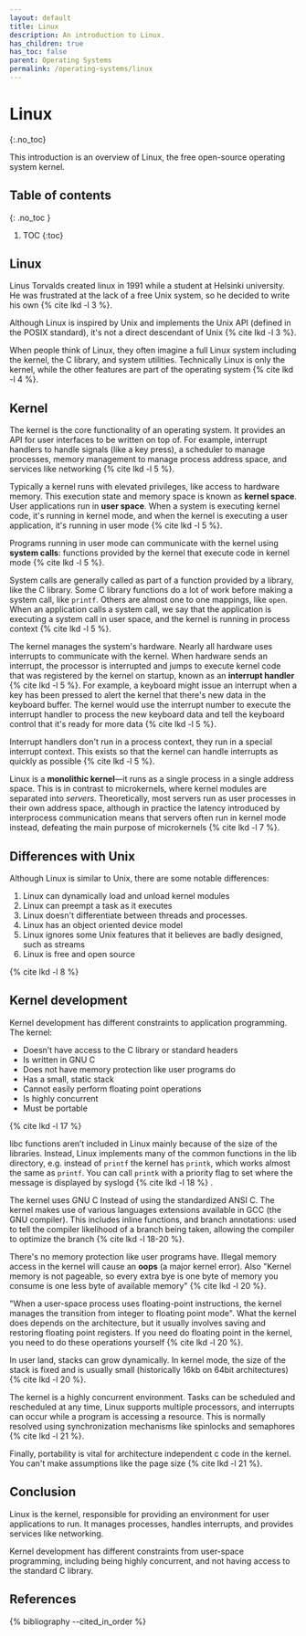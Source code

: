 ```yaml
---
layout: default
title: Linux
description: An introduction to Linux.
has_children: true
has_toc: false
parent: Operating Systems
permalink: /operating-systems/linux
---
```


<!-- prettier-ignore-start -->

# Linux
{:.no_toc}

This introduction is an overview of Linux, the free open-source operating system kernel.

## Table of contents
{: .no_toc  }

1. TOC
{:toc}

<!-- prettier-ignore-end -->

## Linux

Linus Torvalds created linux in 1991 while a student at Helsinki university. He was frustrated at the lack of a free Unix system, so he decided to write his own {% cite lkd -l 3 %}.

Although Linux is inspired by Unix and implements the Unix API (defined in the POSIX standard), it's not a direct descendant of Unix {% cite lkd -l 3 %}.

When people think of Linux, they often imagine a full Linux system including the kernel, the C library, and system utilities. Technically Linux is only the kernel, while the other features are part of the operating system {% cite lkd -l 4 %}.

## Kernel

The kernel is the core functionality of an operating system. It provides an API for user interfaces to be written on top of. For example, interrupt handlers to handle signals (like a key press), a scheduler to manage processes, memory management to manage process address space, and services like networking {% cite lkd -l 5 %}.

Typically a kernel runs with elevated privileges, like access to hardware memory. This execution state and memory space is known as **kernel space**. User applications run in **user space**. When a system is executing kernel code, it's running in kernel mode, and when the kernel is executing a user application, it's running in user mode {% cite lkd -l 5 %}.

Programs running in user mode can communicate with the kernel using **system calls**: functions provided by the kernel that execute code in kernel mode {% cite lkd -l 5 %}.

System calls are generally called as part of a function provided by a library, like the C library. Some C library functions do a lot of work before making a system call, like `printf`. Others are almost one to one mappings, like `open`. When an application calls a system call, we say that the application is executing a system call in user space, and the kernel is running in process context {% cite lkd -l 5 %}.

The kernel manages the system's hardware. Nearly all hardware uses interrupts to communicate with the kernel. When hardware sends an interrupt, the processor is interrupted and jumps to execute kernel code that was registered by the kernel on startup, known as an **interrupt handler** {% cite lkd -l 5 %}. For example, a keyboard might issue an interrupt when a key has been pressed to alert the kernel that there's new data in the keyboard buffer. The kernel would use the interrupt number to execute the interrupt handler to process the new keyboard data and tell the keyboard control that it's ready for more data {% cite lkd -l 5 %}.

Interrupt handlers don't run in a process context, they run in a special interrupt context. This exists so that the kernel can handle interrupts as quickly as possible {% cite lkd -l 5 %}.

Linux is a **monolithic kernel**—it runs as a single process in a single address space. This is in contrast to microkernels, where kernel modules are separated into _servers_. Theoretically, most servers run as user processes in their own address space, although in practice the latency introduced by interprocess communication means that servers often run in kernel mode instead, defeating the main purpose of microkernels {% cite lkd -l 7 %}.

## Differences with Unix

Although Linux is similar to Unix, there are some notable differences:

1. Linux can dynamically load and unload kernel modules
2. Linux can preempt a task as it executes
3. Linux doesn't differentiate between threads and processes.
4. Linux has an object oriented device model
5. Linux ignores some Unix features that it believes are badly designed, such as streams
6. Linux is free and open source

{% cite lkd -l 8 %}

## Kernel development

Kernel development has different constraints to application programming. The kernel:

- Doesn’t have access to the C library or standard headers
- Is written in GNU C
- Does not have memory protection like user programs do
- Has a small, static stack
- Cannot easily perform floating point operations
- Is highly concurrent
- Must be portable

{% cite lkd -l 17 %}

libc functions aren’t included in Linux mainly because of the size of the libraries. Instead, Linux implements many of the common functions in the lib directory, e.g. instead of `printf` the kernel has `printk`, which works almost the same as `printf`. You can call `printk` with a priority flag to set where the message is displayed by syslogd {% cite lkd -l 18 %}
.

The kernel uses GNU C Instead of using the standardized ANSI C. The kernel makes use of various languages extensions available in GCC (the GNU compiler). This includes inline functions, and branch annotations: used to tell the compiler likelihood of a branch being taken, allowing the compiler to optimize the branch {% cite lkd -l 18-20 %}.

There's no memory protection like user programs have. Illegal memory access in the kernel will cause an **oops** (a major kernel error). Also "Kernel memory is not pageable, so every extra bye is one byte of memory you consume is one less byte of available memory" {% cite lkd -l 20 %}.

"When a user-space process uses floating-point instructions, the kernel manages the transition from integer to floating point mode". What the kernel does depends on the architecture, but it usually involves saving and restoring floating point registers. If you need do floating point in the kernel, you need to do these operations yourself {% cite lkd -l 20 %}.

In user land, stacks can grow dynamically. In kernel mode, the size of the stack is fixed and is usually small (historically 16kb on 64bit architectures) {% cite lkd -l 20 %}.

The kernel is a highly concurrent environment. Tasks can be scheduled and rescheduled at any time, Linux supports multiple processors, and interrupts can occur while a program is accessing a resource. This is normally resolved using synchronization mechanisms like spinlocks and semaphores {% cite lkd -l 21 %}.

Finally, portability is vital for architecture independent c code in the kernel. You can't make assumptions like the page size {% cite lkd -l 21 %}.

## Conclusion

Linux is the kernel, responsible for providing an environment for user applications to run. It manages processes, handles interrupts, and provides services like networking.

Kernel development has different constraints from user-space programming, including being highly concurrent, and not having access to the standard C library.

## References

{% bibliography --cited_in_order %}
